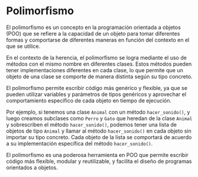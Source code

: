# Polimorfismo

El polimorfismo es un concepto en la programación orientada a objetos (POO) que se refiere a la capacidad de un objeto para tomar diferentes formas y comportarse de diferentes maneras en función del contexto en el que se utilice.

En el contexto de la herencia, el polimorfismo se logra mediante el uso de métodos con el mismo nombre en diferentes clases. Estos métodos pueden tener implementaciones diferentes en cada clase, lo que permite que un objeto de una clase se comporte de manera distinta según su tipo concreto.

El polimorfismo permite escribir código más genérico y flexible, ya que se pueden utilizar variables y parámetros de tipos genéricos y aprovechar el comportamiento específico de cada objeto en tiempo de ejecución.

Por ejemplo, si tenemos una clase `Animal` con un método `hacer_sonido()`, y luego creamos subclases como `Perro` y `Gato` que heredan de la clase `Animal` y sobrescriben el método `hacer_sonido()`, podemos tener una lista de objetos de tipo `Animal` y llamar al método `hacer_sonido()` en cada objeto sin importar su tipo concreto. Cada objeto de la lista se comportará de acuerdo a su implementación específica del método `hacer_sonido()`.

El polimorfismo es una poderosa herramienta en POO que permite escribir código más flexible, modular y reutilizable, y facilita el diseño de programas orientados a objetos.
